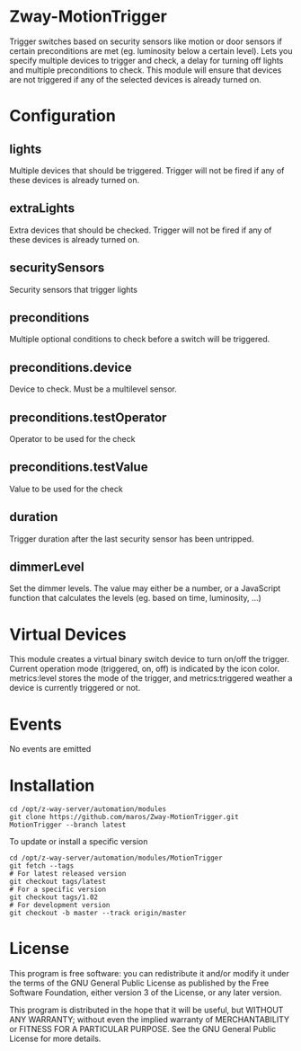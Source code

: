 # Zway-MotionTrigger

Trigger switches based on security sensors like motion or door sensors if 
certain preconditions are met (eg. luminosity below a certain level). Lets you 
specify  multiple devices to trigger and check, a delay for turning off lights 
and multiple preconditions to check. This module will ensure that devices are 
not triggered if any of the selected devices is already turned on.

# Configuration

## lights

Multiple devices that should be triggered. Trigger will not be fired if any 
of these devices is already turned on.

## extraLights

Extra devices that should be checked. Trigger will not be fired if any of
these devices is already turned on.

## securitySensors

Security sensors that trigger lights

## preconditions

Multiple optional conditions to check before a switch will be triggered.

## preconditions.device

Device to check. Must be a multilevel sensor.

## preconditions.testOperator

Operator to be used for the check

## preconditions.testValue

Value to be used for the check

## duration

Trigger duration after the last security sensor has been untripped.

## dimmerLevel

Set the dimmer levels. The value may either be a number, or a JavaScript
function that calculates the levels (eg. based on time, luminosity, ...)

# Virtual Devices

This module creates a virtual binary switch device to turn on/off the trigger.
Current operation mode (triggered, on, off) is indicated by the icon color.
metrics:level stores the mode of the trigger, and metrics:triggered weather
a device is currently triggered or not.

# Events

No events are emitted

# Installation

```shell
cd /opt/z-way-server/automation/modules
git clone https://github.com/maros/Zway-MotionTrigger.git MotionTrigger --branch latest
```

To update or install a specific version
```shell
cd /opt/z-way-server/automation/modules/MotionTrigger
git fetch --tags
# For latest released version
git checkout tags/latest
# For a specific version
git checkout tags/1.02
# For development version
git checkout -b master --track origin/master
```

# License

This program is free software: you can redistribute it and/or modify
it under the terms of the GNU General Public License as published by
the Free Software Foundation, either version 3 of the License, or any 
later version.

This program is distributed in the hope that it will be useful,
but WITHOUT ANY WARRANTY; without even the implied warranty of
MERCHANTABILITY or FITNESS FOR A PARTICULAR PURPOSE. See the
GNU General Public License for more details.
